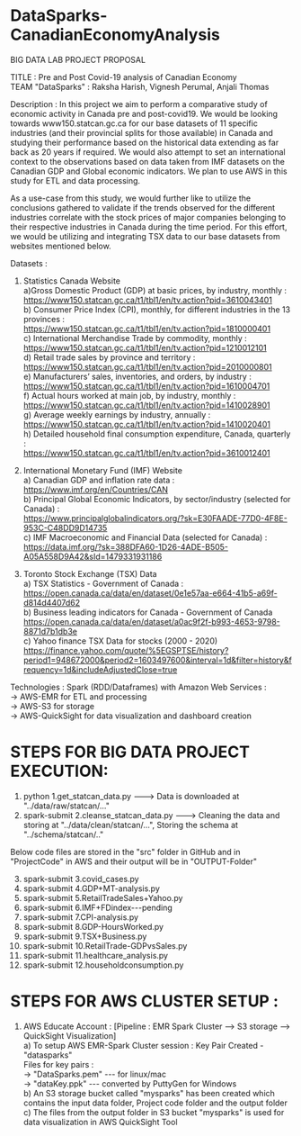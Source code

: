 # DataSparks-CanadianEconomyAnalysis
BIG DATA LAB PROJECT PROPOSAL

TITLE : Pre and Post Covid-19 analysis of Canadian Economy  
TEAM "DataSparks" : Raksha Harish, Vignesh Perumal, Anjali Thomas  

Description : 
In this project we aim to perform a comparative study of economic activity in Canada pre and post-covid19. We would be looking towards www150.statcan.gc.ca for our base datasets 
of 11 specific industries (and their provincial splits for those available) in Canada and studying their performance based on the historical data extending as far back as 20 years if required. We would also attempt to set an international context to the observations based on data taken from IMF datasets on the Canadian GDP and Global economic indicators. We plan to use AWS in this study for ETL and data processing. 

As a use-case from this study, we would further like to utilize the conclusions gathered to validate if the trends observed for the different industries correlate with the stock 
prices of major companies belonging to their respective industries in Canada during the time period. For this effort, we would be utilizing and integrating TSX data to our base
datasets from websites mentioned below.

Datasets :  
1. Statistics Canada Website  
a)Gross Domestic Product (GDP) at basic prices, by industry, monthly :   
https://www150.statcan.gc.ca/t1/tbl1/en/tv.action?pid=3610043401  
b) Consumer Price Index (CPI), monthly, for different industries in the 13 provinces :  
https://www150.statcan.gc.ca/t1/tbl1/en/tv.action?pid=1810000401  
c) International Merchandise Trade by commodity, monthly :  
https://www150.statcan.gc.ca/t1/tbl1/en/tv.action?pid=1210012101  
d) Retail trade sales by province and territory :  
https://www150.statcan.gc.ca/t1/tbl1/en/tv.action?pid=2010000801  
e) Manufacturers’ sales, inventories, and orders, by industry :  
https://www150.statcan.gc.ca/t1/tbl1/en/tv.action?pid=1610004701  
f) Actual hours worked at main job, by industry, monthly :  
https://www150.statcan.gc.ca/t1/tbl1/en/tv.action?pid=1410028901  
g) Average weekly earnings by industry, annually :  
https://www150.statcan.gc.ca/t1/tbl1/en/tv.action?pid=1410020401  
h) Detailed household final consumption expenditure, Canada, quarterly :   
https://www150.statcan.gc.ca/t1/tbl1/en/tv.action?pid=3610012401  

2. International Monetary  Fund (IMF) Website  
a) Canadian GDP and inflation rate data :  
https://www.imf.org/en/Countries/CAN  
b) Principal Global Economic Indicators, by sector/industry (selected for Canada) :  
https://www.principalglobalindicators.org/?sk=E30FAADE-77D0-4F8E-953C-C48DD9D14735  
c) IMF Macroeconomic and Financial Data (selected for Canada) :  
https://data.imf.org/?sk=388DFA60-1D26-4ADE-B505-A05A558D9A42&sId=1479331931186  

3. Toronto Stock Exchange (TSX) Data  
a) TSX Statistics - Government of Canada :  
https://open.canada.ca/data/en/dataset/0e1e57aa-e664-41b5-a69f-d814d4407d62  
b) Business leading indicators for Canada - Government of Canada  
https://open.canada.ca/data/en/dataset/a0ac9f2f-b993-4653-9798-8871d7b1db3e  
c) Yahoo finance TSX Data for stocks (2000 - 2020)  
https://finance.yahoo.com/quote/%5EGSPTSE/history?period1=948672000&period2=1603497600&interval=1d&filter=history&frequency=1d&includeAdjustedClose=true  

Technologies : Spark (RDD/Dataframes) with Amazon Web Services :  
-> AWS-EMR for ETL and processing  
-> AWS-S3 for storage  
-> AWS-QuickSight for data visualization and dashboard creation  

STEPS FOR BIG DATA PROJECT EXECUTION:
=====================================

1. python 1.get_statcan_data.py  ---> Data is downloaded at "../data/raw/statcan/..."  
2. spark-submit 2.cleanse_statcan_data.py  ---> Cleaning the data and storing at "../data/clean/statcan/...", Storing the schema at "../schema/statcan/.."  
 
Below code files are stored in the "src" folder in GitHub and in "ProjectCode" in AWS and their output will be in "OUTPUT-Folder"   

3. spark-submit 3.covid_cases.py  
4. spark-submit 4.GDP+MT-analysis.py  
5. spark-submit 5.RetailTradeSales+Yahoo.py  
6. spark-submit 6.IMF+FDindex---pending  
7. spark-submit 7.CPI-analysis.py  
8. spark-submit 8.GDP-HoursWorked.py  
9. spark-submit 9.TSX+Business.py  
10. spark-submit 10.RetailTrade-GDPvsSales.py  
11. spark-submit 11.healthcare_analysis.py  
12. spark-submit 12.householdconsumption.py  


STEPS FOR AWS CLUSTER SETUP :  
==============================  

1. AWS Educate Account : [Pipeline : EMR Spark Cluster --> S3 storage --> QuickSight Visualization]  
a) To setup AWS EMR-Spark Cluster session : Key Pair Created - "datasparks"  
   Files for key pairs :    
   -> "DataSparks.pem" --- for linux/mac  
   -> "dataKey.ppk" --- converted by PuttyGen for Windows  
b) An S3 storage bucket called "mysparks" has been created which contains the input data folder, Project code folder and the output folder  
c) The files from the output folder in S3 bucket "mysparks" is used for data visualization in AWS QuickSight Tool
